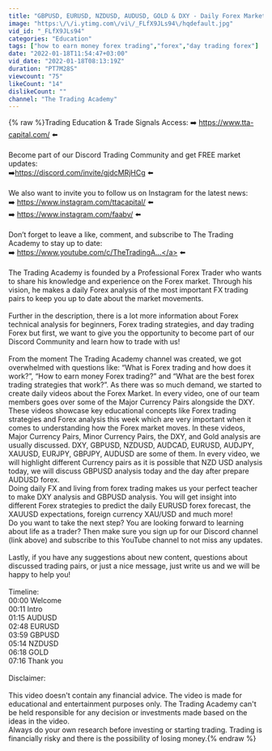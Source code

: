 ```yaml
---
title: "GBPUSD, EURUSD, NZDUSD, AUDUSD, GOLD & DXY - Daily Forex Market Analysis - Volume 181."
image: "https:\/\/i.ytimg.com\/vi\/_FLfX9JLs94\/hqdefault.jpg"
vid_id: "_FLfX9JLs94"
categories: "Education"
tags: ["how to earn money forex trading","forex","day trading forex"]
date: "2022-01-18T11:54:47+03:00"
vid_date: "2022-01-18T08:13:19Z"
duration: "PT7M28S"
viewcount: "75"
likeCount: "14"
dislikeCount: ""
channel: "The Trading Academy"
---
```

{% raw %}Trading Education &amp; Trade Signals Access: ➡️ <a rel="nofollow" target="blank" href="https://www.tta-capital.com/">https://www.tta-capital.com/</a> ⬅️<br /><br />Become part of our Discord Trading Community and get FREE market updates:<br />➡️<a rel="nofollow" target="blank" href="https://discord.com/invite/gjdcMRjHCg">https://discord.com/invite/gjdcMRjHCg</a> ⬅️<br /><br />We also want to invite you to follow us on Instagram for the latest news: <br />➡️ <a rel="nofollow" target="blank" href="https://www.instagram.com/ttacapital/">https://www.instagram.com/ttacapital/</a> ⬅️​<br />➡️ <a rel="nofollow" target="blank" href="https://www.instagram.com/faabv/">https://www.instagram.com/faabv/</a> ⬅️​<br /><br />Don’t forget to leave a like, comment, and subscribe to The Trading Academy to stay up to date:<br />➡️ <a rel="nofollow" target="blank" href="https://www.youtube.com/c/TheTradingA...">https://www.youtube.com/c/TheTradingA...</a> ⬅️<br /><br />The Trading Academy is founded by a Professional Forex Trader who wants to share his knowledge and experience on the Forex market. Through his vision, he makes a daily Forex analysis of the most important FX trading pairs to keep you up to date about the market movements.<br /><br />Further in the description, there is a lot more information about Forex technical analysis for beginners, Forex trading strategies, and day trading Forex but first, we want to give you the opportunity to become part of our Discord Community and learn how to trade with us!<br /><br />From the moment The Trading Academy channel was created, we got overwhelmed with questions like: “What is Forex trading and how does it work?”, “How to earn money Forex trading?” and “What are the best forex trading strategies that work?”. As there was so much demand, we started to create daily videos about the Forex Market. In every video, one of our team members goes over some of the Major Currency Pairs alongside the DXY. These videos showcase key educational concepts like Forex trading strategies and Forex analysis this week which are very important when it comes to understanding how the Forex market moves. In these videos, Major Currency Pairs, Minor Currency Pairs, the DXY, and Gold analysis are usually discussed. DXY, GBPUSD, NZDUSD, AUDCAD, EURUSD, AUDJPY, XAUUSD, EURJPY, GBPJPY, AUDUSD are some of them. In every video, we will highlight different Currency pairs as it is possible that NZD USD analysis today, we will discuss GBPUSD analysis today and the day after prepare AUDUSD forex. <br />Doing daily FX  and living from forex trading makes us your perfect teacher to make DXY analysis and GBPUSD analysis. You will get insight into different Forex strategies to predict the daily EURUSD forex forecast, the XAUUSD expectations, foreign currency XAU/USD and much more!<br />Do you want to take the next step? You are looking forward to learning about life as a trader? Then make sure you sign up for our Discord channel (link above) and subscribe to this YouTube channel to not miss any updates.<br /><br />Lastly, if you have any suggestions about new content, questions about discussed trading pairs, or just a nice message, just write us and we will be happy to help you!<br /><br />Timeline: <br />00:00 Welcome<br />00:11 Intro<br />01:15 AUDUSD<br />02:48 EURUSD<br />03:59 GBPUSD<br />05:14 NZDUSD<br />06:18 GOLD<br />07:16 Thank you<br /><br />Disclaimer:<br /><br />This video doesn't contain any financial advice. The video is made for educational and entertainment purposes only. The Trading Academy can't be held responsible for any decision or investments made based on the ideas in the video.<br />Always do your own research before investing or starting trading. Trading is financially risky and there is the possibility of losing money.{% endraw %}
